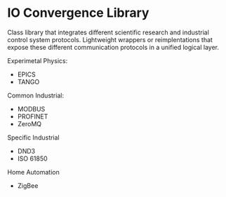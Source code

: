 # IO Convergence Library

Class library that integrates different scientific research and industrial control system protocols. Lightweight wrappers or reimplentations that expose these different communication protocols in a unified logical layer. 

Experimetal Physics:
- EPICS
- TANGO

Common Industrial:
- MODBUS
- PROFINET
- ZeroMQ

Specific Industrial
- DND3
- ISO 61850

Home Automation
- ZigBee
